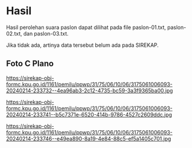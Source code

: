 # Hasil

Hasil perolehan suara paslon dapat dilihat pada file paslon-01.txt, paslon-02.txt, dan paslon-03.txt.

Jika tidak ada, artinya data tersebut belum ada pada SIREKAP.

## Foto C Plano

https://sirekap-obj-formc.kpu.go.id/1161/pemilu/ppwp/31/75/06/10/06/3175061006093-20240214-233732--4ea96ab3-2c12-4735-bc59-3a3f9365ba00.jpg

https://sirekap-obj-formc.kpu.go.id/1161/pemilu/ppwp/31/75/06/10/06/3175061006093-20240214-233741--b5c7371e-6520-414b-9786-4527c2609ddc.jpg

https://sirekap-obj-formc.kpu.go.id/1161/pemilu/ppwp/31/75/06/10/06/3175061006093-20240214-233746--e49ea890-8a19-4e84-88c5-ef5a1405c701.jpg
